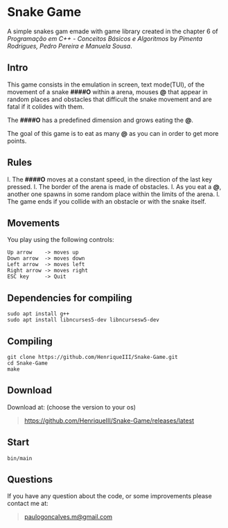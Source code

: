# Snake Game
A simple snakes gam emade with game library created in the chapter 6 of *Programação em C++ - Conceitos Básicos e Algoritmos* by *Pimenta Rodrigues, Pedro Pereira e Manuela Sousa*.

## Intro
This game consists in the emulation in screen, text mode(TUI), of the movement of a snake **####O** within a arena, mouses **@** that appear in random places and obstacles that difficult the snake movement and are fatal if it colides with them.

The **####O** has a predefined dimension and grows eating the **@**.

The goal of this game is to eat as many **@** as you can in order to get more points.

## Rules

l. The **####O** moves at a constant speed, in the direction of the last key pressed.
l. The border of the arena is made of obstacles.
l. As you eat a **@**, another one spawns in some random place within the limits of the arena.
l. The game ends if you collide with an obstacle or with the snake itself.

## Movements
You play using the following controls:
```
Up arrow    -> moves up
Down arrow  -> moves down
Left arrow  -> moves left
Right arrow -> moves right
ESC key     -> Quit
```
## Dependencies for compiling
```
sudo apt install g++
sudo apt install libncurses5-dev libncursesw5-dev
```
## Compiling
```
git clone https://github.com/HenriqueIII/Snake-Game.git
cd Snake-Game
make
```
## Download
Download at: (choose the version to your os)
> https://github.com/HenriqueIII/Snake-Game/releases/latest

## Start
```
bin/main
```
## Questions
If you have any question about the code, or some improvements please contact me at:
> paulogoncalves.m@gmail.com
